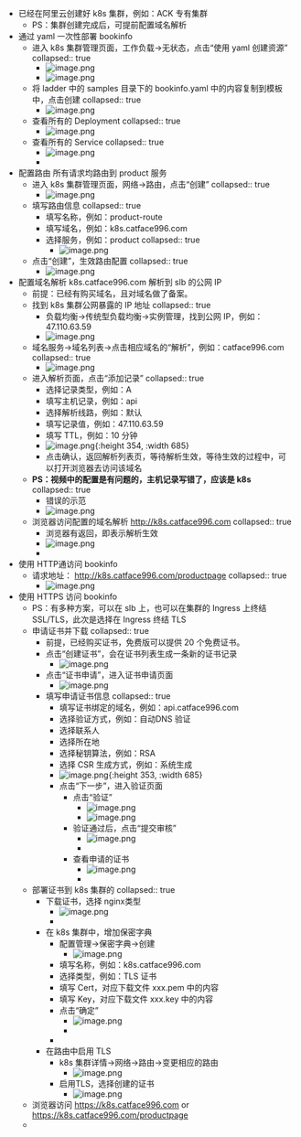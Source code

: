 - 已经在阿里云创建好 k8s 集群，例如：ACK 专有集群
	- PS：集群创建完成后，可提前配置域名解析
- 通过 yaml 一次性部署 bookinfo
	- 进入 k8s 集群管理页面，工作负载->无状态，点击“使用 yaml 创建资源”
	  collapsed:: true
		- ![image.png](../assets/image_1652084967958_0.png)
		- ![image.png](../assets/image_1652084983310_0.png)
	- 将 ladder 中的 samples 目录下的 bookinfo.yaml 中的内容复制到模板中，点击创建
	  collapsed:: true
		- ![image.png](../assets/image_1652085079274_0.png)
	- 查看所有的 Deployment
	  collapsed:: true
		- ![image.png](../assets/image_1652085167977_0.png)
	- 查看所有的 Service
	  collapsed:: true
		- ![image.png](../assets/image_1652085196549_0.png)
		-
- 配置路由 所有请求均路由到 product 服务
	- 进入 k8s 集群管理页面，网络->路由，点击“创建”
	  collapsed:: true
		- ![image.png](../assets/image_1652085576562_0.png)
	- 填写路由信息
	  collapsed:: true
		- 填写名称，例如：product-route
		- 填写域名，例如：k8s.catface996.com
		- 选择服务，例如：product
		  collapsed:: true
			- ![image.png](../assets/image_1652085641035_0.png)
	- 点击“创建”，生效路由配置
	  collapsed:: true
		- ![image.png](../assets/image_1652085924197_0.png)
- 配置域名解析  k8s.catface996.com 解析到 slb 的公网 IP
	- 前提：已经有购买域名，且对域名做了备案。
	- 找到 k8s 集群公网暴露的 IP 地址
	  collapsed:: true
		- 负载均衡->传统型负载均衡->实例管理，找到公网 IP，例如：47.110.63.59
		- ![image.png](../assets/image_1652078842816_0.png)
	- 域名服务->域名列表->点击相应域名的“解析”，例如：catface996.com
	  collapsed:: true
		- ![image.png](../assets/image_1652079069897_0.png)
	- 进入解析页面，点击“添加记录”
	  collapsed:: true
		- 选择记录类型，例如：A
		- 填写主机记录，例如：api
		- 选择解析线路，例如：默认
		- 填写记录值，例如：47.110.63.59
		- 填写 TTL，例如：10 分钟
		- ![image.png](../assets/image_1652079267732_0.png){:height 354, :width 685}
		- 点击确认，返回解析列表页，等待解析生效，等待生效的过程中，可以打开浏览器去访问该域名
	- **PS：视频中的配置是有问题的，主机记录写错了，应该是 k8s**
	  collapsed:: true
		- 错误的示范
		- ![image.png](../assets/image_1652089806208_0.png)
	- 浏览器访问配置的域名解析 http://k8s.catface996.com
	  collapsed:: true
		- 浏览器有返回，即表示解析生效
		- ![image.png](../assets/image_1652079477519_0.png)
		-
- 使用 HTTP通访问 bookinfo
	- 请求地址： http://k8s.catface996.com/productpage
	  collapsed:: true
		- ![image.png](../assets/image_1652079698893_0.png)
- 使用 HTTPS 访问 bookinfo
	- PS：有多种方案，可以在 slb 上，也可以在集群的 Ingress 上终结 SSL/TLS，此次是选择在 Ingress 终结 TLS
	- 申请证书并下载
	  collapsed:: true
		- 前提，已经购买证书，免费版可以提供 20 个免费证书。
		- 点击“创建证书”，会在证书列表生成一条新的证书记录
			- ![image.png](../assets/image_1652078099857_0.png)
		- 点击“证书申请”，进入证书申请页面
			- ![image.png](../assets/image_1652078200832_0.png)
		- 填写申请证书信息
		  collapsed:: true
			- 填写证书绑定的域名，例如：api.catface996.com
			- 选择验证方式，例如：自动DNS 验证
			- 选择联系人
			- 选择所在地
			- 选择秘钥算法，例如：RSA
			- 选择 CSR 生成方式，例如：系统生成
			- ![image.png](../assets/image_1652078293342_0.png){:height 353, :width 685}
			- 点击“下一步”，进入验证页面
				- 点击“验证”
					- ![image.png](../assets/image_1652078565258_0.png)
					- ![image.png](../assets/image_1652078599642_0.png)
				- 验证通过后，点击“提交审核”
					- ![image.png](../assets/image_1652078646471_0.png)
					-
				- 查看申请的证书
					- ![image.png](../assets/image_1652078692535_0.png)
					-
	- 部署证书到 k8s 集群的
	  collapsed:: true
		- 下载证书，选择 nginx类型
			- ![image.png](../assets/image_1652084365250_0.png)
			-
		- 在 k8s 集群中，增加保密字典
			- 配置管理->保密字典->创建
				- ![image.png](../assets/image_1652083868035_0.png)
			- 填写名称，例如：k8s.catface996.com
			- 选择类型，例如：TLS 证书
			- 填写 Cert，对应下载文件  xxx.pem 中的内容
			- 填写 Key，对应下载文件 xxx.key 中的内容
			- 点击“确定”
				- ![image.png](../assets/image_1652083928780_0.png)
				-
			-
		- 在路由中启用 TLS
			- k8s 集群详情->网络->路由->变更相应的路由
				- ![image.png](../assets/image_1652084546536_0.png)
			- 启用TLS，选择创建的证书
				- ![image.png](../assets/image_1652084587635_0.png)
	- 浏览器访问 https://k8s.catface996.com  or https://k8s.catface996.com/productpage
	-